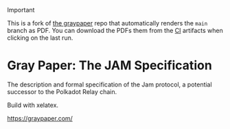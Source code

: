 > [!IMPORTANT]
This is a fork of [the graypaper](https://github.com/gavofyork/graypaper) repo that automatically
renders the `main` branch as PDF. You can download the PDFs them from the
[CI](https://github.com/JamBrains/graypaper/actions/workflows/render-latex.yaml) artifacts when
clicking on the last run.

# Gray Paper: The JAM Specification

The description and formal specification of the Jam protocol, a potential successor to the Polkadot Relay chain.

Build with xelatex.

https://graypaper.com/

